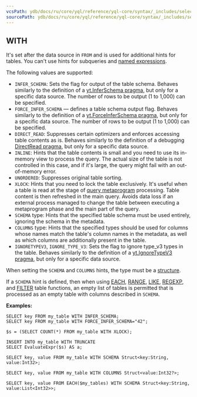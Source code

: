 ```yaml
---
vcsPath: ydb/docs/ru/core/yql/reference/yql-core/syntax/_includes/select/with.md
sourcePath: ydb/docs/ru/core/yql/reference/yql-core/syntax/_includes/select/with.md
---
```

## WITH

It's set after the data source in `FROM` and is used for additional hints for tables. You can't use hints for subqueries and [named expressions](../../expressions.md#named-nodes).

The following values are supported:

* `INFER_SCHEMA`: Sets the flag for output of the table schema. Behaves similarly to the definition of a [yt.InferSchema pragma](../../pragma.md#inferschema), but only for a specific data source. The number of rows to be output (1 to 1,000) can be specified.
* `FORCE_INFER_SCHEMA` — defines a table schema output flag. Behaves similarly to the definition of a [yt.ForceInferSchema pragma](../../pragma.md#inferschema), but only for a specific data source. The number of rows to be output (1 to 1,000) can be specified.
* `DIRECT_READ`: Suppresses certain optimizers and enforces accessing table contents as is. Behaves similarly to the definition of a debugging [DirectRead pragma](../../pragma.md#debug), but only for a specific data source.
* `INLINE`: Hints that the table contents is small and you need to use its in-memory view to process the query. The actual size of the table is not controlled in this case, and if it's large, the query might fail with an out-of-memory error.
* `UNORDERED`: Suppresses original table sorting.
* `XLOCK`: Hints that you need to lock the table exclusively. It's useful when a table is read at the stage of [query metaprogram](../../action.md) processing. Table content is then refreshed in the main query. Avoids data loss if an external process managed to change the table between executing a metaprogram phase and the main part of the query.
* `SCHEMA` type: Hints that the specified table schema must be used entirely, ignoring the schema in the metadata.
* `COLUMNS` type: Hints that the specified types should be used for columns whose names match the table's column names in the metadata, as well as which columns are additionally present in the table.
* `IGNORETYPEV3`, `IGNORE_TYPE_V3`: Sets the flag to ignore type_v3 types in the table. Behaves similarly to the definition of a [yt.IgnoreTypeV3 pragma](../../pragma.md#ignoretypev3), but only for a specific data source.

When setting the `SCHEMA` and `COLUMNS` hints, the type must be a [structure](../../../types/containers.md).


If a `SCHEMA` hint is defined, then when using [EACH](#each), [RANGE](#range), [LIKE](#like), [REGEXP](#regexp), and [FILTER](#filter) table functions, an empty list of tables is permitted that is processed as an empty table with columns described in `SCHEMA`.


**Examples:**

```yql
SELECT key FROM my_table WITH INFER_SCHEMA;
SELECT key FROM my_table WITH FORCE_INFER_SCHEMA="42";
```

```yql
$s = (SELECT COUNT(*) FROM my_table WITH XLOCK);

INSERT INTO my_table WITH TRUNCATE
SELECT EvaluateExpr($s) AS a;
```

```yql
SELECT key, value FROM my_table WITH SCHEMA Struct<key:String, value:Int32>;
```

```yql
SELECT key, value FROM my_table WITH COLUMNS Struct<value:Int32?>;
```

```yql
SELECT key, value FROM EACH($my_tables) WITH SCHEMA Struct<key:String, value:List<Int32>>;
```
